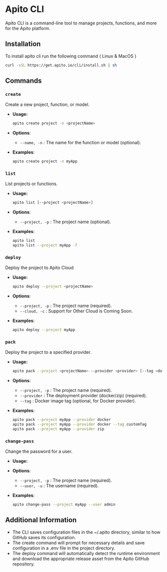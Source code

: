 # Apito CLI

Apito CLI is a command-line tool to manage projects, functions, and more for the Apito platform.

## Installation

To install apito cli run the following command ( Linux & MacOS )
```sh
curl -sSL https://get.apito.io/cli/install.sh | sh
```

## Commands

### `create`

Create a new project, function, or model.

- **Usage:**
  ```sh
  apito create project -n <projectName>

- **Options**:
    - `--name, -n` : The name for the function or model (optional).

- **Examples**:
    ```sh
    apito create project -n myApp

### `list`

List projects or functions.

- **Usage:**
  ```sh
  apito list [--project <projectName>]

- **Options**:
    - `--project, -p` : The project name (optional).

- **Examples**:
    ```sh
    apito list
    apito list --project myApp -f

### `deploy`
Deploy the project to Apito Cloud

- **Usage:**
  ```sh
  apito deploy --project <projectName> 
  
- **Options**:
    - `--project, -p` : The project name (required).
    - `--cloud, -c` : Support for Other Cloud is Coming Soon.

- **Examples**:
    ```sh
    apito deploy --project myApp

### `pack`
Deploy the project to a specified provider.

- **Usage:**
  ```sh
  apito pack --project <projectName> --provider <provider> [--tag <dockerTag>]
  
- **Options**:
    - `--project, -p` : The project name (required).
    - `--provider` : The deployment provider (docker/zip) (required).
    - `--tag` : Docker image tag (optional, for Docker provider).

- **Examples**:
    ```sh
    apito pack --project myApp --provider docker
    apito pack --project myApp --provider docker --tag customTag
    apito pack --project myApp --provider zip

### `change-pass`
Change the password for a user.

- **Usage:**
- **Options**:
    - `--project, -p` : The project name (required).
    - `--user, -u` : The username (required).

- **Examples**: 
    ```sh
    apito change-pass --project myApp --user admin

## Additional Information

- The CLI saves configuration files in the ~/.apito directory, similar to how GitHub saves its configuration.
- The create command will prompt for necessary details and save configuration in a .env file in the project directory.
- The deploy command will automatically detect the runtime environment and download the appropriate release asset from the Apito GitHub repository.